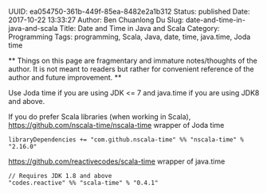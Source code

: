 UUID: ea054750-361b-449f-85ea-8482e2a1b312
Status: published
Date: 2017-10-22 13:33:27
Author: Ben Chuanlong Du
Slug: date-and-time-in-java-and-scala
Title: Date and Time in Java and Scala
Category: Programming
Tags: programming, Scala, Java, date, time, java.time, Joda time

**
Things on this page are
fragmentary and immature notes/thoughts of the author.
It is not meant to readers
but rather for convenient reference of the author and future improvement.
**

Use Joda time if you are using JDK <= 7
and java.time if you are using JDK8 and above.

If you do prefer Scala libraries (when working in Scala),
https://github.com/nscala-time/nscala-time wrapper of Joda time

    libraryDependencies += "com.github.nscala-time" %% "nscala-time" % "2.16.0"


https://github.com/reactivecodes/scala-time
wrapper of java.time

    // Requires JDK 1.8 and above
    "codes.reactive" %% "scala-time" % "0.4.1"
